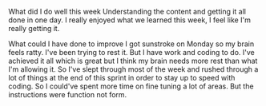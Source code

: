 What did I do well this week
Understanding the content and getting it all done in one day. I really enjoyed what we learned this week, I feel like I'm really getting it.

What could I have done to improve
I got sunstroke on Monday so my brain feels ratty. I've been trying to rest it. But I have work and coding to do. I've achieved it all which is great but I think my brain needs more rest than what I'm allowing it. So I've slept through most of the week and rushed through a lot of things at the end of this sprint in order to stay up to speed with coding. So I could've spent more time on fine tuning a lot of areas. But the instructions were function not form. 

